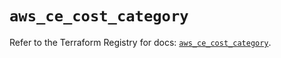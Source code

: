 # `aws_ce_cost_category`

Refer to the Terraform Registry for docs: [`aws_ce_cost_category`](https://registry.terraform.io/providers/hashicorp/aws/5.36.0/docs/resources/ce_cost_category).

